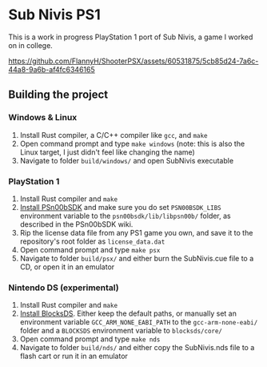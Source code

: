 # Sub Nivis PS1
This is a work in progress PlayStation 1 port of Sub Nivis, a game I worked on in college.

https://github.com/FlannyH/ShooterPSX/assets/60531875/5cb85d24-7a6c-44a8-9a6b-af4fc6346165

## Building the project
### Windows & Linux
1. Install Rust compiler, a C/C++ compiler like `gcc`, and `make`
2. Open command prompt and type `make windows` (note: this is also the Linux target, I just didn't feel like changing the name)
4. Navigate to folder `build/windows/` and open SubNivis executable

### PlayStation 1
1. Install Rust compiler and `make`
2. [Install PSn00bSDK](https://github.com/Lameguy64/PSn00bSDK/blob/master/doc/installation.md) and make sure you do set `PSN00BSDK_LIBS` environment variable to the `psn00bsdk/lib/libpsn00b/` folder, as described in the PSn00bSDK wiki.
3. Rip the license data file from any PS1 game you own, and save it to the repository's root folder as `license_data.dat`
4. Open command prompt and type `make psx`
5. Navigate to folder `build/psx/` and either burn the SubNivis.cue file to a CD, or open it in an emulator

### Nintendo DS (experimental)
1. Install Rust compiler and `make`
2. [Install BlocksDS](https://blocksds.github.io/docs/setup/options/windows/). Either keep the default paths, or manually set an environment variable `GCC_ARM_NONE_EABI_PATH` to the `gcc-arm-none-eabi/` folder and a `BLOCKSDS` environment variable to `blocksds/core/`
3. Open command prompt and type `make nds`
4. Navigate to folder `build/nds/` and either copy the SubNivis.nds file to a flash cart or run it in an emulator
